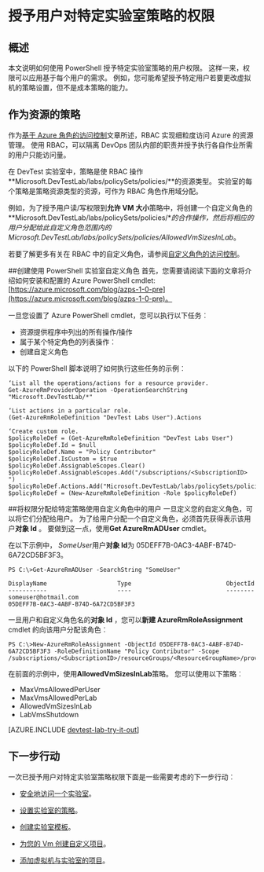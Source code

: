 <properties
    pageTitle="授予用户的权限与特定实验室策略 |Microsoft Azure"
    description="了解如何授予对特定实验室策略基于每个用户的需要在 DevTest 实验室中的用户权限"
    services="devtest-lab,virtual-machines,visual-studio-online"
    documentationCenter="na"
    authors="tomarcher"
    manager="douge"
    editor=""/>

<tags
    ms.service="devtest-lab"
    ms.workload="na"
    ms.tgt_pltfrm="na"
    ms.devlang="na"
    ms.topic="article"
    ms.date="08/25/2016"
    ms.author="tarcher"/>

# <a name="grant-user-permissions-to-specific-lab-policies"></a>授予用户对特定实验室策略的权限

## <a name="overview"></a>概述

本文说明如何使用 PowerShell 授予特定实验室策略的用户权限。 这样一来，权限可以应用基于每个用户的需求。 例如，您可能希望授予特定用户若要更改虚拟机的策略设置，但不是成本策略的能力。

## <a name="policies-as-resources"></a>作为资源的策略

作为[基于 Azure 角色的访问控制](../active-directory/role-based-access-control-configure.md)文章所述，RBAC 实现细粒度访问 Azure 的资源管理。 使用 RBAC，可以隔离 DevOps 团队内部的职责并授予执行各自作业所需的用户只能访问量。

在 DevTest 实验室中，策略是使 RBAC 操作**Microsoft.DevTestLab/labs/policySets/policies/**的资源类型。 实验室的每个策略是策略资源类型的资源，可作为 RBAC 角色作用域分配。

例如，为了授予用户读/写权限到**允许 VM 大小**策略中，将创建一个自定义角色的**Microsoft.DevTestLab/labs/policySets/policies/**的合作*操作，然后将相应的用户分配给此自定义角色范围内的* *Microsoft.DevTestLab/labs/policySets/policies/AllowedVmSizesInLab**。

若要了解更多有关在 RBAC 中的自定义角色，请参阅[自定义角色的访问控制](../active-directory/role-based-access-control-custom-roles.md)。

##<a name="creating-a-lab-custom-role-using-powershell"></a>创建使用 PowerShell 实验室自定义角色
首先，您需要请阅读下面的文章将介绍如何安装和配置的 Azure PowerShell cmdlet: [https://azure.microsoft.com/blog/azps-1-0-pre](https://azure.microsoft.com/blog/azps-1-0-pre)。

一旦您设置了 Azure PowerShell cmdlet，您可以执行以下任务︰

- 资源提供程序中列出的所有操作/操作
- 属于某个特定角色的列表操作︰
- 创建自定义角色

以下的 PowerShell 脚本说明了如何执行这些任务的示例︰

    ‘List all the operations/actions for a resource provider.
    Get-AzureRmProviderOperation -OperationSearchString "Microsoft.DevTestLab/*"

    ‘List actions in a particular role.
    (Get-AzureRmRoleDefinition "DevTest Labs User").Actions

    ‘Create custom role.
    $policyRoleDef = (Get-AzureRmRoleDefinition "DevTest Labs User")
    $policyRoleDef.Id = $null
    $policyRoleDef.Name = "Policy Contributor"
    $policyRoleDef.IsCustom = $true
    $policyRoleDef.AssignableScopes.Clear()
    $policyRoleDef.AssignableScopes.Add("/subscriptions/<SubscriptionID> ")
    $policyRoleDef.Actions.Add("Microsoft.DevTestLab/labs/policySets/policies/*")
    $policyRoleDef = (New-AzureRmRoleDefinition -Role $policyRoleDef)

##<a name="assigning-permissions-to-a-user-for-a-specific-policy-using-custom-roles"></a>将权限分配给特定策略使用自定义角色中的用户
一旦定义您的自定义角色，可以将它们分配给用户。 为了给用户分配一个自定义角色，必须首先获得表示该用户**对象 Id** 。 要做到这一点，使用**Get AzureRmADUser** cmdlet。

在以下示例中， *SomeUser*用户**对象 Id**为 05DEFF7B-0AC3-4ABF-B74D-6A72CD5BF3F3。

    PS C:\>Get-AzureRmADUser -SearchString "SomeUser"

    DisplayName                    Type                           ObjectId
    -----------                    ----                           --------
    someuser@hotmail.com                                          05DEFF7B-0AC3-4ABF-B74D-6A72CD5BF3F3

一旦用户和自定义角色名的**对象 Id** ，您可以**新建 AzureRmRoleAssignment** cmdlet 的向该用户分配该角色︰

    PS C:\>New-AzureRmRoleAssignment -ObjectId 05DEFF7B-0AC3-4ABF-B74D-6A72CD5BF3F3 -RoleDefinitionName "Policy Contributor" -Scope /subscriptions/<SubscriptionID>/resourceGroups/<ResourceGroupName>/providers/Microsoft.DevTestLab/labs/<LabName>/policySets/policies/AllowedVmSizesInLab

在前面的示例中，使用**AllowedVmSizesInLab**策略。 您可以使用以下策略︰

- MaxVmsAllowedPerUser
- MaxVmsAllowedPerLab
- AllowedVmSizesInLab
- LabVmsShutdown

[AZURE.INCLUDE [devtest-lab-try-it-out](../../includes/devtest-lab-try-it-out.md)]

## <a name="next-steps"></a>下一步行动

一次已授予用户对特定实验室策略权限下面是一些需要考虑的下一步行动︰

- [安全地访问一个实验室](devtest-lab-add-devtest-user.md)。

- [设置实验室的策略](devtest-lab-set-lab-policy.md)。

- [创建实验室模板](devtest-lab-create-template.md)。

- [为您的 Vm 创建自定义项目](devtest-lab-artifact-author.md)。

- [添加虚拟机与实验室的项目](devtest-lab-add-vm-with-artifacts.md)。
